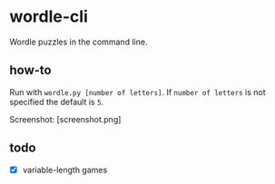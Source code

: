 # wordle-cli
Wordle puzzles in the command line. 

## how-to

Run with `wordle.py [number of letters]`. If `number of letters` is not specified the default is `5`.

Screenshot: [screenshot.png]

## todo
 - [x] variable-length games


